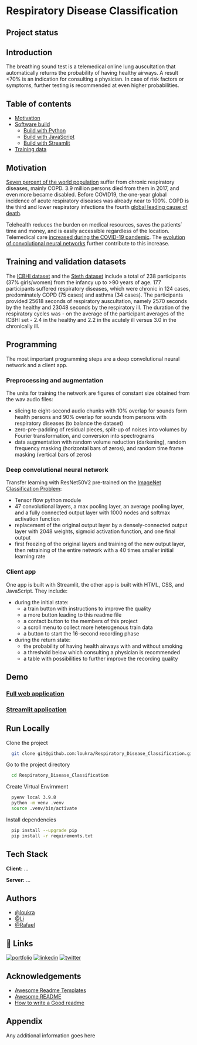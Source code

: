 
# Respiratory Disease Classification


## Project status


## Introduction
The breathing sound test is a telemedical online lung auscultation that automatically returns the probability of having healthy airways. A result <70% is an indication for consulting a physician. In case of risk factors or symptoms, further testing is recommended at even higher probabilities.

## Table of contents
* [Motivation](#Motivation)
* [Software build](#Software-build)
  * [Build with Python](#Build-with-Python)
  * [Build with JavaScript](#Build-with-JavaScript)
  * [Build with Streamlit](#Build-with-Streamlit)
* [Training data](#Training-data)

## Motivation
[Seven percent of the world population](https://www.thelancet.com/journals/lanres/article/PIIS2213-2600(20)30157-0/fulltext) suffer from chronic respiratory diseases, mainly COPD. 3.9 million persons died from them in 2017, and even more became disabled. Before COVID19, the one-year global incidence of acute respiratory diseases was already near to 100%. COPD is the third and lower respiratory infections the fourth [global leading cause of death](https://www.who.int/news-room/fact-sheets/detail/the-top-10-causes-of-death).

Telehealth reduces the burden on medical resources, saves the patients´ time and money, and is easily accessible regardless of the location. Telemedical care [increased during the COVID-19 pandemic](https://www.ncbi.nlm.nih.gov/pmc/articles/PMC7532385/). The [evolution of convolutional neural networks](https://ieeexplore.ieee.org/document/9156454) further contribute to this increase.
## Training and validation datasets
The [ICBHI dataset](https://www.kaggle.com/datasets/vbookshelf/respiratory-sound-database) and the [Steth dataset](https://data.mendeley.com/datasets/jwyy9np4gv/3) include a total of 238 participants (37% girls/women) from the infancy up to >90 years of age. 177 participants suffered respiratory diseases, which were chronic in 124 cases, predominately COPD (75 cases) and asthma (34 cases). The participants provided 25618 seconds of respiratory auscultation, namely 2570 seconds by the healthy and 23048 seconds by the respiratory ill. The duration of the respiratory cycles was - on the average of the participant averages of the ICBHI set - 2.4 in the healthy and 2.2 in the acutely ill versus 3.0 in the chronically ill.
## Programming
The most important programming steps are a deep convolutional neural network and a client app.
### Preprocessing and augmentation
The units for training the network are figures of constant size obtained from the wav audio files:
- slicing to eight-second audio chunks with 10% overlap for sounds form health persons and 90% overlap for sounds from persons with respiratory diseases (to balance the dataset)
- zero-pre-padding of residual pieces, split-up of noises into volumes by Fourier transformation, and conversion into spectrograms
- data augmentation with random volume reduction (darkening), random frequency masking (horizontal bars of zeros), and random time frame masking (vertical bars of zeros)
### Deep convolutional neural network
Transfer learning with ResNet50V2 pre-trained on the [ImageNet Classification Problem](https://keras.io/api/applications/resnet/#resnet50v2-function):
- Tensor flow python module
- 47 convolutional layers, a max pooling layer, an average pooling layer, and a fully connected output layer with 1000 nodes and softmax activation function
- replacement of the original output layer by a densely-connected output layer with 2048 weights, sigmoid activation function, and one final output
- first freezing of the original layers and training of the new output layer, then retraining of the entire network with a 40 times smaller initial learning rate
### Client app
One app is built with Streamlit, the other app is built with HTML, CSS, and JavaScript. They include:
- during the initial state:
  - a train button with instructions to improve the quality
  - a more button leading to this readme file
  - a contact button to the members of this project
  - a scroll menu to collect more heterogenous train data
  - a button to start the 16-second recording phase
- during the return state:
  - the probability of having health airways with and without smoking
  - a threshold below which consulting a physician is recommended
  - a table with possibilities to further improve the recording quality
## Demo
### [Full web application](https://medscoops.com/capstone)
### [Streamlit application](https://medscoops.com/capstone)

## Run Locally

Clone the project

```bash
  git clone git@github.com:loukra/Respiratory_Disease_Classification.git
```

Go to the project directory

```bash
  cd Respiratory_Disease_Classification
```
Create Virtual Envirnment 

```bash
  pyenv local 3.9.8
  python -m venv .venv
  source .venv/bin/activate
```

Install dependencies

```bash
  pip install --upgrade pip
  pip install -r requirements.txt
```

## Tech Stack

**Client:** ...

**Server:** ...


## Authors

- [@loukra](https://www.github.com/loukra)
- [@Li](https://www.github.com/loukra)
- [@Rafael](https://www.github.com/loukra)

## 🔗 Links
[![portfolio](https://img.shields.io/badge/my_portfolio-000?style=for-the-badge&logo=ko-fi&logoColor=white)](https://katherineoelsner.com/)
[![linkedin](https://img.shields.io/badge/linkedin-0A66C2?style=for-the-badge&logo=linkedin&logoColor=white)](https://www.linkedin.com/)
[![twitter](https://img.shields.io/badge/twitter-1DA1F2?style=for-the-badge&logo=twitter&logoColor=white)](https://twitter.com/)


## Acknowledgements

 - [Awesome Readme Templates](https://awesomeopensource.com/project/elangosundar/awesome-README-templates)
 - [Awesome README](https://github.com/matiassingers/awesome-readme)
 - [How to write a Good readme](https://bulldogjob.com/news/449-how-to-write-a-good-readme-for-your-github-project)


## Appendix

Any additional information goes here


